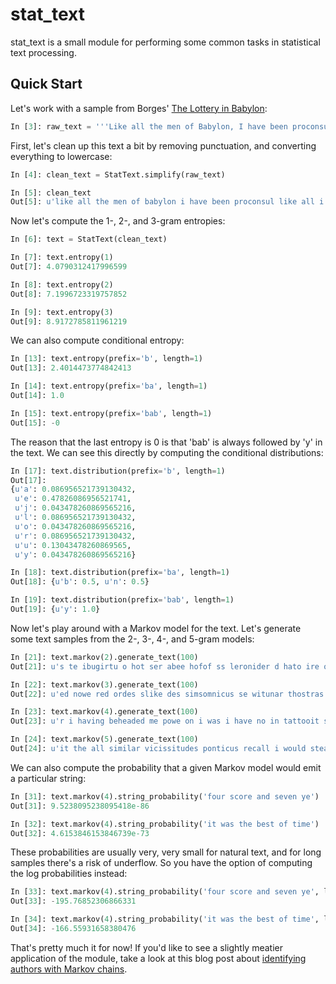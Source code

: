 stat_text
=========

stat_text is a small module for performing some common tasks in statistical text processing.

## Quick Start

Let's work with a sample from Borges' [The Lottery in Babylon](http://www.class.uh.edu/mcl/faculty/armstrong/cityofdreams/texts/babylon.html):

```python
In [3]: raw_text = '''Like all the men of Babylon, I have been proconsul; like all, I have been a slave. I have known omnipotence, ignominy, imprisonment. Look here-- my right hand has no index finger. Look here--through this gash in my cape you can see on my stomach a crimson tattoo--it is the second letter, Beth. On nights when the moon is full, this symbol gives me power over men with the mark of Gimel, but it subjects me to those with the Aleph, who on nights when there is no moon owe obedience to those marked with the Gimel. In the half-light of dawn, in a cellar, standing before a black altar, I have slit the throats of sacred bulls. Once, for an entire lunar year, I was declared invisible--I would cry out and no one would heed my call, I would steal bread and not be beheaded. I have known that thing the Greeks knew not--uncertainty. In a chamber of brass, as I faced the strangler's silent scarf, hope did not abandon me; in the river of delights, panic has not failed me. Heraclides Ponticus reports, admiringly, that Pythagoras recalled having been Pyrrhus, and before that, Euphorbus, and before that, some other mortal; in order to recall similar vicissitudes, I have no need of death, nor even of imposture.'''
```

First, let's clean up this text a bit by removing punctuation, and converting everything to lowercase:

```python
In [4]: clean_text = StatText.simplify(raw_text)

In [5]: clean_text
Out[5]: u'like all the men of babylon i have been proconsul like all i have been a slave i have known omnipotence ignominy imprisonment look here my right hand has no index finger look herethrough this gash in my cape you can see on my stomach a crimson tattooit is the second letter beth on nights when the moon is full this symbol gives me power over men with the mark of gimel but it subjects me to those with the aleph who on nights when there is no moon owe obedience to those marked with the gimel in the halflight of dawn in a cellar standing before a black altar i have slit the throats of sacred bulls once for an entire lunar year i was declared invisiblei would cry out and no one would heed my call i would steal bread and not be beheaded i have known that thing the greeks knew notuncertainty in a chamber of brass as i faced the stranglers silent scarf hope did not abandon me in the river of delights panic has not failed me heraclides ponticus reports admiringly that pythagoras recalled having been pyrrhus and before that euphorbus and before that some other mortal in order to recall similar vicissitudes i have no need of death nor even of imposture'
```

Now let's compute the 1-, 2-, and 3-gram entropies:

```python
In [6]: text = StatText(clean_text)

In [7]: text.entropy(1)
Out[7]: 4.0790312417996599

In [8]: text.entropy(2)
Out[8]: 7.1996723319757852

In [9]: text.entropy(3)
Out[9]: 8.9172785811961219
```

We can also compute conditional entropy:

```python
In [13]: text.entropy(prefix='b', length=1)
Out[13]: 2.4014473774842413

In [14]: text.entropy(prefix='ba', length=1)
Out[14]: 1.0

In [15]: text.entropy(prefix='bab', length=1)
Out[15]: -0
```

The reason that the last entropy is 0 is that 'bab' is always followed by 'y' in the text. We can see this directly by computing the conditional distributions:

```python
In [17]: text.distribution(prefix='b', length=1)
Out[17]: 
{u'a': 0.086956521739130432,
 u'e': 0.47826086956521741,
 u'j': 0.043478260869565216,
 u'l': 0.086956521739130432,
 u'o': 0.043478260869565216,
 u'r': 0.086956521739130432,
 u'u': 0.13043478260869565,
 u'y': 0.043478260869565216}

In [18]: text.distribution(prefix='ba', length=1)
Out[18]: {u'b': 0.5, u'n': 0.5}

In [19]: text.distribution(prefix='bab', length=1)
Out[19]: {u'y': 1.0}
```

Now let's play around with a Markov model for the text. Let's generate some text samples from the 2-, 3-, 4-, and 5-gram models:

```python
In [21]: text.markov(2).generate_text(100)
Out[21]: u's te ibugirtu o hot ser abee hofof ss leronider d hato ire ouss re the mbe inin okno thondave busi r'

In [22]: text.markov(3).generate_text(100)
Out[22]: u'ed nowe red ordes slike des simsomnicus se witunar thostras ree me hanglepor youll bre omnic he ris '

In [23]: text.markov(4).generate_text(100)
Out[23]: u'r i having beheaded me powe on i was i have no in tattooit scarf hope did not aband been with no nee'

In [24]: text.markov(5).generate_text(100)
Out[24]: u'it the all similar vicissitudes ponticus recall i would steal bread and not be been proconsul like a'
```

We can also compute the probability that a given Markov model would emit a particular string:

```python
In [31]: text.markov(4).string_probability('four score and seven ye')
Out[31]: 9.5238095238095418e-86

In [32]: text.markov(4).string_probability('it was the best of time')
Out[32]: 4.6153846153846739e-73
```

These probabilities are usually very, very small for natural text, and for long samples there's a risk of underflow. So you have the option of computing the log probabilities instead:

```python
In [33]: text.markov(4).string_probability('four score and seven ye', log=True)
Out[33]: -195.76852306866331

In [34]: text.markov(4).string_probability('it was the best of time', log=True)
Out[34]: -166.55931658380476
```

That's pretty much it for now! If you'd like to see a slightly meatier application of the module, take a look at this blog post about [identifying authors with Markov chains](http://newdatascientist.com/blog/2013/08/28/author-identification-with-markov-models/).
